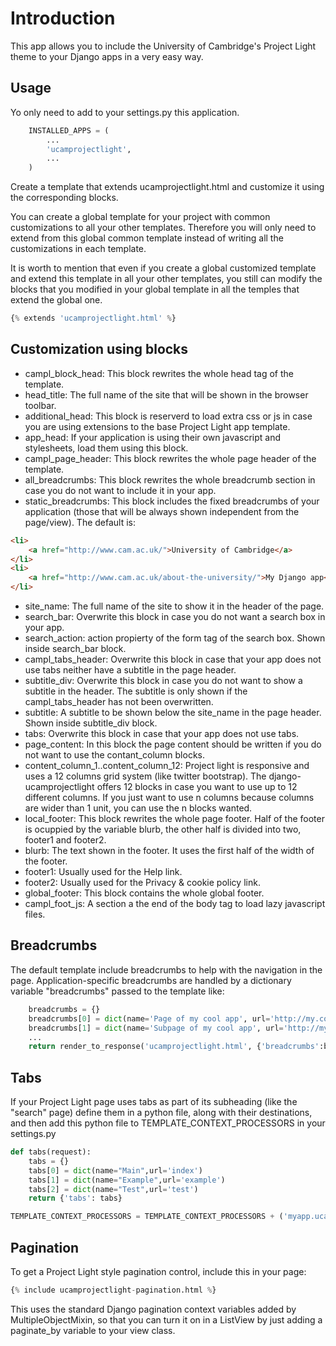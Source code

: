 # Introduction

This app allows you to include the University of Cambridge's Project Light theme to your Django apps in a very easy way.


## Usage

Yo only need to add to your settings.py this application.
````python
    INSTALLED_APPS = (
        ...
        'ucamprojectlight',
        ...
    )
````

Create a template that extends ucamprojectlight.html and customize it using the corresponding blocks. 

You can create a global template for your project with common customizations to all your other templates. Therefore
you will only need to extend from this global common template instead of writing all the customizations in each 
template.

It is worth to mention that even if you create a global customized template and extend this template in all your other 
templates, you still can modify the blocks that you modified in your global template in all the temples that extend the
global one.
````python
{% extends 'ucamprojectlight.html' %}
````


## Customization using blocks

- campl\_block\_head: This block rewrites the whole head tag of the template.
- head_title: The full name of the site that will be shown in the browser toolbar.
- additional\_head: This block is reserverd to load extra css or js in case you are using extensions to the base Project Light app template.
- app\_head: If your application is using their own javascript and stylesheets, load them using this block.
- campl\_page\_header: This block rewrites the whole page header of the template.
- all\_breadcrumbs: This block rewrites the whole breadcrumb section in case you do not want to include it in your app.
- static\_breadcrumbs: This block includes the fixed breadcrumbs of your application (those that will be always shown independent from the page/view). The default is:
````html
<li>
    <a href="http://www.cam.ac.uk/">University of Cambridge</a>
</li>
<li>
    <a href="http://www.cam.ac.uk/about-the-university/">My Django app</a>
</li>
````

- site_name: The full name of the site to show it in the header of the page.
- search\_bar: Overwrite this block in case you do not want a search box in your app.
- search_action: action propierty of the form tag of the search box. Shown inside search_bar block.
- campl\_tabs_header: Overwrite this block in case that your app does not use tabs neither have a subtitle in the page header.
- subtitle\_div: Overwrite this block in case you do not want to show a subtitle in the header. The subtitle is only shown if the campl\_tabs\_header has not been overwritten.
- subtitle: A subtitle to be shown below the site_name in the page header. Shown inside subtitle_div block.
- tabs: Overwrite this block in case that your app does not use tabs.
- page\_content: In this block the page content should be written if you do not want to use the contant\_column blocks.
- content\_column\_1..content\_column\_12: Project light is responsive and uses a 12 columns grid system (like twitter bootstrap). The django-ucamprojectlight offers 12 blocks in case you want to use up to 12 different columns. If you just want to use n columns because columns are wider than 1 unit, you can use the n blocks wanted.
- local\_footer: This block rewrites the whole page footer. Half of the footer is ocuppied by the variable blurb, the other half is divided into two, footer1 and footer2.
- blurb: The text shown in the footer. It uses the first half of the width of the footer.
- footer1: Usually used for the Help link. 
- footer2: Usually used for the Privacy \& cookie policy link. 
- global\_footer: This block contains the whole global footer.
- campl\_foot\_js: A section a the end of the body tag to load lazy javascript files.


## Breadcrumbs

The default template include breadcrumbs to help with the navigation in the page. Application-specific breadcrumbs are handled by a dictionary variable "breadcrumbs" passed to the template like:
````python
    breadcrumbs = {}
    breadcrumbs[0] = dict(name='Page of my cool app', url='http://my.cool.app/page/')
    breadcrumbs[1] = dict(name='Subpage of my cool app', url='http://my.cool.app/page/subthingy/')
    ...
    return render_to_response('ucamprojectlight.html', {'breadcrumbs':breadcrumbs, ...})
````

## Tabs

If your Project Light page uses tabs as part of its subheading (like the "search" page) define them in a python file, 
along with their destinations, and then add this python file to TEMPLATE\_CONTEXT\_PROCESSORS in your settings.py

````python
def tabs(request):
    tabs = {}
    tabs[0] = dict(name="Main",url='index')
    tabs[1] = dict(name="Example",url='example')
    tabs[2] = dict(name="Test",url='test')
    return {'tabs': tabs}
````

````python
TEMPLATE_CONTEXT_PROCESSORS = TEMPLATE_CONTEXT_PROCESSORS + ('myapp.ucamprojectlight_context_processors.tabs',)
````

## Pagination

To get a Project Light style pagination control, include this in your page:

````python
{% include ucamprojectlight-pagination.html %}
````

This uses the standard Django pagination context variables added by
MultipleObjectMixin, so that you can turn it on in a ListView by
just adding a paginate_by variable to your view class.
